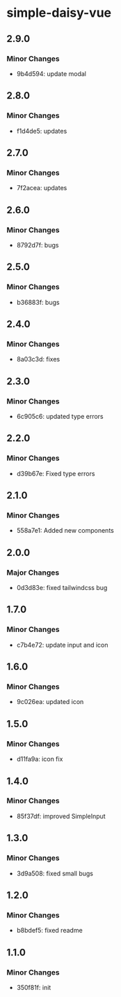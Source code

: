 # simple-daisy-vue

## 2.9.0

### Minor Changes

- 9b4d594: update modal

## 2.8.0

### Minor Changes

- f1d4de5: updates

## 2.7.0

### Minor Changes

- 7f2acea: updates

## 2.6.0

### Minor Changes

- 8792d7f: bugs

## 2.5.0

### Minor Changes

- b36883f: bugs

## 2.4.0

### Minor Changes

- 8a03c3d: fixes

## 2.3.0

### Minor Changes

- 6c905c6: updated type errors

## 2.2.0

### Minor Changes

- d39b67e: Fixed type errors

## 2.1.0

### Minor Changes

- 558a7e1: Added new components

## 2.0.0

### Major Changes

- 0d3d83e: fixed tailwindcss bug

## 1.7.0

### Minor Changes

- c7b4e72: update input and icon

## 1.6.0

### Minor Changes

- 9c026ea: updated icon

## 1.5.0

### Minor Changes

- d11fa9a: icon fix

## 1.4.0

### Minor Changes

- 85f37df: improved SimpleInput

## 1.3.0

### Minor Changes

- 3d9a508: fixed small bugs

## 1.2.0

### Minor Changes

- b8bdef5: fixed readme

## 1.1.0

### Minor Changes

- 350f81f: init
